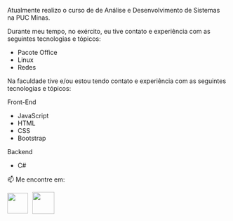 Atualmente realizo o curso de de Análise e Desenvolvimento de Sistemas na PUC Minas. 

Durante meu tempo, no exército, eu tive contato e experiência com as seguintes tecnologias e tópicos:
- Pacote Office
- Linux
- Redes

Na faculdade tive e/ou estou tendo contato e experiência com as seguintes tecnologias e tópicos:

Front-End
- JavaScript
- HTML
- CSS
- Bootstrap

Backend
- C#

📫 Me encontre em:
<div style="display: flex; align-items: center">
<a href="https://www.linkedin.com/in/gabriel-araujo-4457b7289/"><img src="https://cdn-icons-png.flaticon.com/512/174/174857.png" style="width:47px; height: 47px; margin-right: 10px" /></a>
<a href="https://www.instagram.com/araujogaabriel_/)"><img src="https://brunopalmahidroponia.com.br/wp-content/uploads/2020/07/logo-instagram-png-fundo-transparente.png" style="width:50px; height: 50px" /></a>
</div>

<br/>
<br/>
